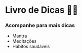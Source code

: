# Livro de Dicas :walking_woman:

### **Acompanhe para mais dicas**

- Mantra
- Meditações 
- Hábitos saudáveis 





